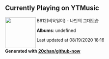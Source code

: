 ## Currently Playing on YTMusic

[<img align="left" width="100" src="https://i.ytimg.com/vi/j2rXghm282o/sddefault.jpg?sqp=-oaymwEWCJADEOEBIAQqCghqEJQEGHgg6AJIWg&rs">](https://music.youtube.com/channel/UCq6xagDeejJo60VPW1v96Gg)

B612(비육일이) - 나만의 그대모습

**Albums**: undefined

Last updated at 08/19/2020 18:16

#### Generated with [20chan/github-now](https://github.com/20chan/github-now)


<!--
**20chan/20chan** is a ✨ _special_ ✨ repository because its `README.md` (this file) appears on your GitHub profile.

Here are some ideas to get you started:

- 🔭 I’m currently working on ...
- 🌱 I’m currently learning ...
- 👯 I’m looking to collaborate on ...
- 🤔 I’m looking for help with ...
- 💬 Ask me about ...
- 📫 How to reach me: ...
- 😄 Pronouns: ...
- ⚡ Fun fact: ...
-->
